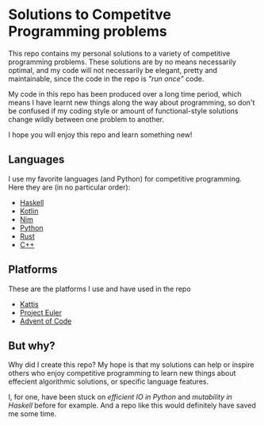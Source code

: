 # Solutions to Competitve Programming problems
This repo contains my personal solutions to a variety of competitive programming problems. These solutions are by no means necessarily optimal, and my code will not necessarily be elegant, pretty and maintainable, since the code in the repo is *"run once"* code. 

My code in this repo has been produced over a long time period, which means I have learnt new things along the way about programming, so don't be confused if my coding style or amount of functional-style solutions change wildly between one problem to another.

I hope you will enjoy this repo and learn something new!

## Languages
I use my favorite languages (and Python) for competitive programming. Here they are (in no particular order):
- [Haskell](https://www.haskell.org/)
- [Kotlin](https://kotlinlang.org/)
- [Nim](https://nim-lang.org/)
- [Python](https://www.python.org/)
- [Rust](https://www.rust-lang.org/)
- [C++](https://www.cplusplus.com/)

## Platforms
These are the platforms I use and have used in the repo
- [Kattis](https://open.kattis.com/)
- [Project Euler](https://projecteuler.net/about)
- [Advent of Code](https://adventofcode.com/)

## But why?
Why did I create this repo? My hope is that my solutions can help or inspire others who enjoy competitive programming to learn new things about effecient algorithmic solutions, or specific language features. 

I, for one, have been stuck on *efficient IO in Python* and *mutability in Haskell* before for example. And a repo like this would definitely have saved me some time.